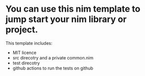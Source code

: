 # You can use this nim template to jump start your nim library or project.

This template includes:
* MIT licence
* src direcotry and a private common.nim
* test direcotry
* github actions to run the tests on github
